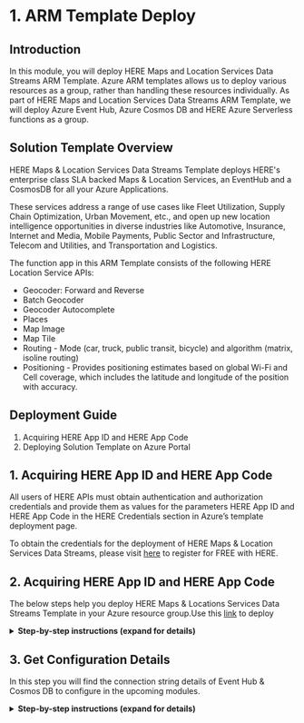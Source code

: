 # 1. ARM Template Deploy

## Introduction

In this module, you will deploy HERE Maps and Location Services Data Streams ARM Template. Azure ARM templates allows us to deploy various resources as a group, rather than handling these resources individually. As part of HERE Maps and Location Services Data Streams ARM Template, we will deploy Azure Event Hub, Azure Cosmos DB and HERE Azure Serverless functions as a group. 

## Solution Template Overview

HERE Maps & Location Services Data Streams Template deploys HERE's enterprise class SLA backed Maps & Location Services, an EventHub and a CosmosDB for all your Azure Applications.

These services address a range of use cases like Fleet Utilization, Supply Chain Optimization, Urban Movement, etc., and open up new location intelligence opportunities in diverse industries like Automotive, Insurance, Internet and Media, Mobile Payments, Public Sector and Infrastructure, Telecom and Utilities, and Transportation and Logistics.

The function app in this ARM Template consists of the following HERE Location Service APIs:

  -	Geocoder: Forward and Reverse
  -	Batch Geocoder
  -	Geocoder Autocomplete
  -	Places
  -	Map Image
  -	Map Tile
  - Routing - Mode (car, truck, public transit, bicycle) and algorithm (matrix, isoline routing)
  - Positioning - Provides positioning estimates based on global Wi-Fi and Cell coverage, which includes the latitude and longitude of the position with accuracy.


## Deployment Guide

  1.  Acquiring HERE App ID and HERE App Code
  2.  Deploying Solution Template on Azure Portal
  
## 1. Acquiring HERE App ID and HERE App Code

All users of HERE APIs must obtain authentication and authorization credentials and provide them as values for the parameters HERE App ID and HERE App Code in the HERE Credentials section in Azure’s template deployment page. 

To obtain the credentials for the deployment of HERE Maps & Location Services Data Streams, please visit [here](https://developer.here.com) to register for FREE with HERE.

## 2. Acquiring HERE App ID and HERE App Code

The below steps help you deploy HERE Maps & Locations Services Data Streams Template in your Azure resource group.Use this [link](https://azuremarketplace.microsoft.com/en-us) to deploy 

<details>
<summary><strong>Step-by-step instructions (expand for details)</strong></summary><p>
	
1. Go to this [link](https://azuremarketplace.microsoft.com/en-us) and type in the search bar **HERE Maps & Locations Services Data Streams**. In search result select **HERE Maps & Locations Services Data Streams** and the Click on **Get it Now** button to start the deployment process.

	![HERE Maps & Location Services for Data Streams in Azure Marketplace](../Images/0_AzureMarketplace.png)
 
1. Click on **Get it Now** button to start the deployment process.

	![HERE Maps & Location Services for Data Streams in Azure Marketplace](../Images/1_HEREMaps&LocationServicesforDataStreamsinAzureMarketplace.png)

1. Read through the Microsoft agreement and click on **Continue** when you are ready.

	![HERE Maps & Location Services Data Streams Pricing Page](../Images/2_HEREMaps&LocationServicesDataStreamsPricingPage.png)

1. You will be re-directed to template deployment home screen. Click on **Create** button to continue.

	![HERE Maps & Locations Services Data Streams Azure Portal Page](../Images/3_HEREMaps&LocationsServicesDataStreamsAzurePortalPage.png)
	
1. You will now be prompted to provide details specific to deployment. In the **Basics** use any existing resource group you might have or click on **create new** button to create a new resource group. Select your Subscription details and location and click **OK** to continue.

	![Template Deployment Page -  Basic Section](../Images/4_TemplateDeploymentPage-BasicSection.png)
	
	
	
	
	![Template Deployment Page – Basic Section – Create new Resource Group](../Images/5_TemplateDeploymentPage–BasicSection–CreatenewResourceGroup.png)
	
1. You now need to provide HERE credentials (HERE App ID and HERE App Code) which are pre-requisite to access HERE resources. If you already have HERE credentials available with you, provide the same and click **OK**. If you don’t have HERE credentials, please visit here(https://developer.here.com) to register for FREE with HERE. You also need to select a Storage option, you can either select any existing Storage or continue with a newly created one.

	![Template Deployment Page – HERE Credentials Section](../Images/6_TemplateDeploymentPage–HERECredentialsSection.png)
	
	
	
	
	
	![Template Deployment Page – Storage Selection](../Images/7_TemplateDeploymentPage–StorageSelection.png)
	
1. You will see the summary of details, which were provided during the previous steps. Review the values and click **OK** once you are satisfied with all values.

	![Template Deployment Page – Summary Section](../Images/8_TemplateDeploymentPage–SummarySection.png)
	
1. Review the master agreement and click the check box at the bottom of agreement. You are now ready for template deployment. Click on **Create** to start template deployment..

	![Template Deployment Page – Create/Buy Section](../Images/9_TemplateDeploymentPage–CreateBuySection.png)
	
1. Deployment should have started, and you will be able to see in the notification tabs deployment in progress. Once deployment is complete, you should receive the notification of the same and be able to see new resources in the resources section of your account.

	![HERE Maps & Location Services Data Streams Template Deployed](../Images/10_HEREMaps&LocationServicesDataStreamsTemplateDeployed.png)

</p></details>



## 3. Get Configuration Details

In this step you will find the connection string details of Event Hub & Cosmos DB to configure in the upcoming modules.  

<details>
<summary><strong>Step-by-step instructions (expand for details)</strong></summary><p>
	
1. Open the Azure portal home page.
 
2. Select the **Resource groups** from the left hand navigational menu.
	
1. Select the **Resource group** which you used to deploy the **ARM Template** in the previous step.

	![HERE Maps & Location Services Data Streams Pricing Page](../Images/11_ResourceGroup_ResourceList.PNG)

1. You will be abel to see the list of resources which were created as part of deployment of **ARM template**.

	![HERE Maps & Locations Services Data Streams Azure Portal Page](../Images/12_ResourceSelection.PNG)
	
1. Select the Azure **Cosmos DB** from the list

	![Template Deployment Page -  Basic Section](../Images/13_ResourceSelection_CosmosDB.PNG)
	
1. In the selected **Azure Cosmos DB account** page select **Keys** from left hand menu under **Settings**

	![Template Deployment Page – HERE Credentials Section](../Images/14_ResourceSelection_CosmosDB_Keys.png)
	
		
1. Copy the **URI** & **Primary Key** and note that in a text editor. These values will be used in configuration in upcoming modules.

	
1. Now go back to the **Resource groups** on the left hand navigational menu to get **Event Hub** Connection String details.

	
1. Select the **Resource group** which you used to deploy the **ARM Template** in the previous step .

	![HERE Maps & Location Services Data Streams Template Deployed](../Images/15_ResourceSelection_EventHub.PNG)
	
1. Select **Event Hubs** from the list

		
	
1. On the **Event Hubs Namespace** page, select **Shared Access Policies** on the left hand menu

	![HERE Maps & Location Services Data Streams Template Deployed](../Images/16_ResourceSelection_EventHub_SAP.png)

1. Select a **shared access policy** in the list of policies. The default one is named: **RootManageSharedAccessPolicy**. You can add a policy with appropriate permissions (read, write), and use that policy as well.

	![HERE Maps & Location Services Data Streams Template Deployed](../Images/17_ResourceSelection_EventHub_RT.png)	


1. Select the **copy** button next to the **Connection string-primary key** field. Copy this key and note that in a text editor.This value will be used in configuration in upcoming modules.

	![HERE Maps & Location Services Data Streams Template Deployed](../Images/18_ResourceSelection_EventHub_Key.png)	


</p></details>




